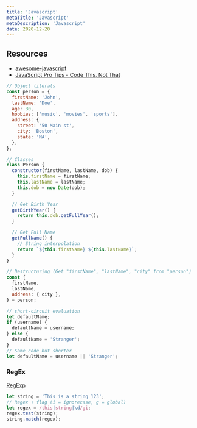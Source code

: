 ```yaml
---
title: 'Javascript'
metaTitle: 'Javascript'
metaDescription: 'Javascript'
date: 2020-12-20
---
```


## Resources

- [awesome-javascript](https://github.com/sorrycc/awesome-javascript)
- [JavaScript Pro Tips - Code This, Not That](https://github.com/codediodeio/code-this-not-that-js)

<mc minWidth='800'>

<sc>

```js
// Object literals
const person = {
  firstName: 'John',
  lastName: 'Doe',
  age: 30,
  hobbies: ['music', 'movies', 'sports'],
  address: {
    street: '50 Main st',
    city: 'Boston',
    state: 'MA',
  },
};

// Classes
class Person {
  constructor(firstName, lastName, dob) {
    this.firstName = firstName;
    this.lastName = lastName;
    this.dob = new Date(dob);
  }

  // Get Birth Year
  getBirthYear() {
    return this.dob.getFullYear();
  }

  // Get Full Name
  getFullName() {
    // String interpolation
    return `${this.firstName} ${this.lastName}`;
  }
}

// Destructuring (Get "firstName", "lastName", "city" from "person")
const {
  firstName,
  lastName,
  address: { city },
} = person;

// short-circuit evaluation
let defaultName;
if (username) {
  defaultName = username;
} else {
  defaultName = 'Stranger';
}
// Same code but shorter
let defaultName = username || 'Stranger';
```

</sc>

<sc>

### RegEx

[RegExp](https://developer.mozilla.org/docs/Web/JavaScript/Reference/Global_Objects/RegExp)

```js
let string = 'This is a string 123';
// Regex + flag (i = ignorecase, g = global)
let regex = /this|string|\d/gi;
regex.test(string);
string.match(regex);
```

</sc>

</mc>